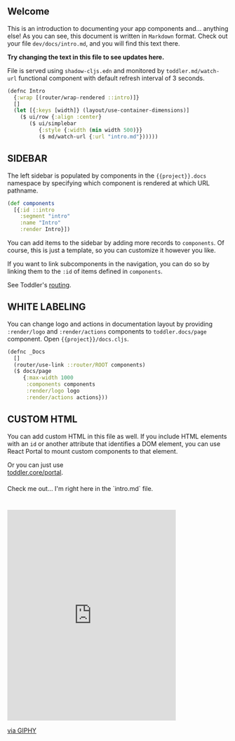 ## Welcome

This is an introduction to documenting your app components and... anything else!
As you can see, this document is written in `Markdown` format. Check out
your file `dev/docs/intro.md`, and you will find this text there.

**Try changing the text in this file to see updates here.**


File is served using ```shadow-cljs.edn``` and monitored by ```toddler.md/watch-url```
functional component with default refresh interval of 3 seconds.
```clojure
(defnc Intro
  {:wrap [(router/wrap-rendered ::intro)]}
  []
  (let [{:keys [width]} (layout/use-container-dimensions)]
    ($ ui/row {:align :center}
       ($ ui/simplebar
          {:style {:width (min width 500)}}
          ($ md/watch-url {:url "intro.md"})))))
```


## SIDEBAR

The left sidebar is populated by components in the `{{project}}.docs` namespace
by specifying which component is rendered at which URL pathname.

```clojure
(def components
  [{:id ::intro
    :segment "intro"
    :name "Intro"
    :render Intro}])
```

You can add items to the sidebar by adding more records to `components`.
Of course, this is just a template, so you can customize it however you like.

If you want to link subcomponents in the navigation,
you can do so by linking them to the `:id` of items defined in `components`.

See Toddler's [routing](https://gersak.github.io/toddler/routing).

## WHITE LABELING

You can change logo and actions in documentation layout by
providing `:render/logo` and `:render/actions` components
to `toddler.docs/page` component. Open  `{{project}}/docs.cljs`.

```clojure
(defnc _Docs
  []
  (router/use-link ::router/ROOT components)
  ($ docs/page
     {:max-width 1000
      :components components
      :render/logo logo
      :render/actions actions}))
```

## CUSTOM HTML

You can add custom HTML in this file as well. If you include HTML elements
with an `id` or another attribute that identifies a DOM element, you can use
React Portal to mount custom components to that element.

Or you can just use  
[toddler.core/portal](https://github.com/gersak/toddler/blob/054d2fbef85ebf434ee699905e3a6cdfc968fe25/src/toddler/core.cljs#L32).

<div id="example-component-here" style="margin-top:20px;">
  Check me out... I'm right here in the `intro.md` file.
</div>

<iframe src="https://giphy.com/embed/h8n8aJWronkmvRTB0y"  
        width="384" height="480" style="margin-top:40px;"  
        frameBorder="0" class="giphy-embed" allowFullScreen>
</iframe>  
<p><a href="https://giphy.com/gifs/toferra-trea-turner-h8n8aJWronkmvRTB0y">via GIPHY</a></p>

